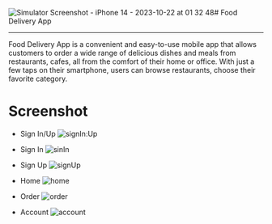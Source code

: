 ![Simulator Screenshot - iPhone 14 - 2023-10-22 at 01 32 48](https://github.com/lujain31/Project-2/assets/72625878/c7f42f65-4572-4551-864e-d801213b370b)# Food Delivery App
***
Food Delivery App is a convenient and easy-to-use mobile app that allows customers to order a wide range of delicious dishes and meals from restaurants, cafes, all from the comfort of their home or office. With just a few taps on their smartphone, users can browse restaurants, choose their favorite category.

# Screenshot
 - Sign In/Up 
![signIn:Up](https://github.com/lujain31/Project-2/assets/72625878/07dce11a-d40e-4784-bd82-aa60e78111c7)

- Sign In
![sinIn](https://github.com/lujain31/Project-2/assets/72625878/5db877ea-c520-4f4c-9ebc-79e32ec2801e)

- Sign Up
![signUp](https://github.com/lujain31/Project-2/assets/72625878/ba5fcd06-b971-40af-ba87-bd19e4d05d35)

- Home
![home](https://github.com/lujain31/Project-2/assets/72625878/dad24a2e-a77d-4971-a339-b526674677a7)

- Order
![order](https://github.com/lujain31/Project-2/assets/72625878/08de92e8-1490-4207-8044-6919ea960f2d)

- Account
![account](https://github.com/lujain31/Project-2/assets/72625878/2a35b7c2-b50b-47ec-83cf-39ae1209f8dd)
